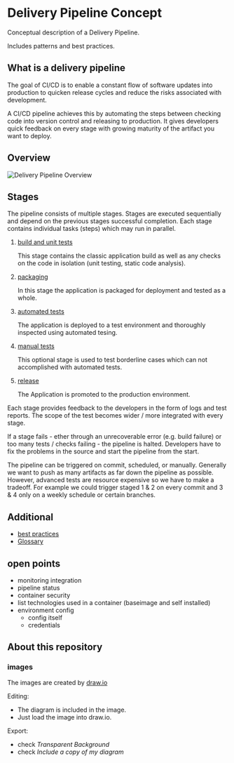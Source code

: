 # Delivery Pipeline Concept

Conceptual description of a Delivery Pipeline.

Includes patterns and best practices.

## What is a delivery pipeline

The goal of CI/CD is to enable a constant flow of software updates into production to quicken release cycles and reduce the risks associated with development.

A CI/CD pipeline achieves this by automating the steps between checking code into version control and releasing to production. It gives developers quick feedback on every stage with growing maturity of the artifact you want to deploy.

## Overview

![Delivery Pipeline Overview](images/delivery-pipeline-overview.svg)

## Stages

The pipeline consists of multiple stages. Stages are executed sequentially and depend on the previous stages successful completion. Each stage contains individual tasks (steps) which may run in parallel.

1. [build and unit tests](stages/01-build/README.md)

    This stage contains the classic application build as well as any checks on the code in isolation (unit testing, static code analysis).

2. [packaging](stages/02-packaging/README.md)

    In this stage the application is packaged for deployment and tested as a whole.

3. [automated tests](stages/03-automated-tests/README.md)

    The application is deployed to a test environment and thoroughly inspected using automated tesing.

4. [manual tests](stages/04-manual-tests/README.md)

    This optional stage is used to test borderline cases which can not accomplished with automated tests.

5. [release](stages/05-release/README.md)

    The Application is promoted to the production environment.

Each stage provides feedback to the developers in the form of logs and test reports. The scope of the test becomes wider / more integrated with every stage.

If a stage fails - ether through an unrecoverable error (e.g. build failure) or too many tests / checks failing - the pipeline is halted. Developers have to fix the problems in the source and start the pipeline from the start.

The pipeline can be triggered on commit, scheduled, or manually. Generally we want to push as many artifacts as far down the pipeline as possible. However, advanced tests are resource expensive so we have to make a tradeoff. For example we could trigger staged 1 & 2 on every commit and 3 & 4 only on a weekly schedule or certain branches.

## Additional

* [best practices](best-practices.md)
* [Glossary](glossary.md)

## open points

* monitoring integration
* pipeline status
* container security
* list technologies used in a container (baseimage and self installed)
* environment config
  * config itself
  * credentials

## About this repository

### images

The images are created by [draw.io](https://www.draw.io/)

Editing:

* The diagram is included in the image.
* Just load the image into draw.io.

Export:

* check *Transparent Background*
* check *Include a copy of my diagram*
